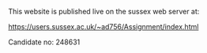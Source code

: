 This website is published live on the sussex web server at:

https://users.sussex.ac.uk/~ad756/Assignment/index.html


Candidate no: 248631